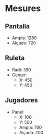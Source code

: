 # Mesures

## Pantalla
+ Ampla: 1280
+ Alçada: 720

## Ruleta
+ Radi: 350
+ Center:
    - X: 450
    - Y: 450


## Jugadores
+ Panel:
    - X: 100
    - Y: 500
    - Ampla: 700
    - Alçada: 200